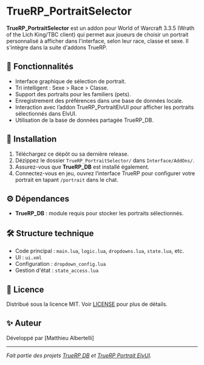 # TrueRP_PortraitSelector

**TrueRP_PortraitSelector** est un addon pour World of Warcraft 3.3.5 (Wrath of the Lich King/TBC client) qui permet aux joueurs de choisir un portrait personnalisé à afficher dans l'interface, selon leur race, classe et sexe. Il s'intègre dans la suite d'addons TrueRP.

## 🧩 Fonctionnalités

- Interface graphique de sélection de portrait.
- Tri intelligent : Sexe > Race > Classe.
- Support des portraits pour les familiers (pets).
- Enregistrement des préférences dans une base de données locale.
- Interaction avec l’addon TrueRP_PortraitElvUI pour afficher les portraits sélectionnés dans ElvUI.
- Utilisation de la base de données partagée TrueRP_DB.

## 🔧 Installation

1. Téléchargez ce dépôt ou sa dernière release.
2. Dézippez le dossier `TrueRP_PortraitSelector/` dans `Interface/AddOns/`.
3. Assurez-vous que **TrueRP_DB** est installé également.
4. Connectez-vous en jeu, ouvrez l’interface TrueRP pour configurer votre portrait en tapant `/portrait` dans le chat.

## ⚙ Dépendances

- **TrueRP_DB** : module requis pour stocker les portraits sélectionnés.

## 🛠 Structure technique

- Code principal : `main.lua`, `logic.lua`, `dropdowns.lua`, `state.lua`, etc.
- UI : `ui.xml`
- Configuration : `dropdown_config.lua`
- Gestion d'état : `state_access.lua`

## 📄 Licence

Distribué sous la licence MIT. Voir [LICENSE](./LICENSE) pour plus de détails.

## ✨ Auteur

Développé par [Matthieu Albertelli]

---

_Fait partie des projets [TrueRP DB](https://github.com/matthieuAlbertelli/TrueRP_DB) et [TrueRP Portrait ElvUI](https://github.com/matthieuAlbertelli/TrueRP_PortraitElvUI)._

